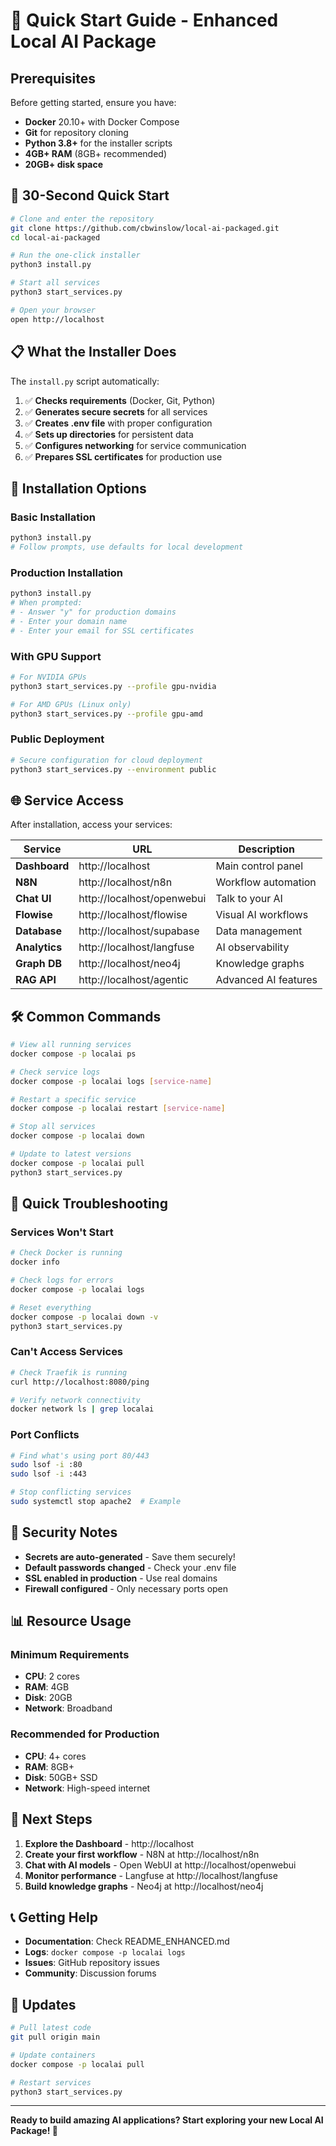 # 🚀 Quick Start Guide - Enhanced Local AI Package

## Prerequisites

Before getting started, ensure you have:

- **Docker** 20.10+ with Docker Compose
- **Git** for repository cloning  
- **Python 3.8+** for the installer scripts
- **4GB+ RAM** (8GB+ recommended)
- **20GB+ disk space**

## 🎯 30-Second Quick Start

```bash
# Clone and enter the repository
git clone https://github.com/cbwinslow/local-ai-packaged.git
cd local-ai-packaged

# Run the one-click installer
python3 install.py

# Start all services  
python3 start_services.py

# Open your browser
open http://localhost
```

## 📋 What the Installer Does

The `install.py` script automatically:

1. ✅ **Checks requirements** (Docker, Git, Python)
2. ✅ **Generates secure secrets** for all services
3. ✅ **Creates .env file** with proper configuration
4. ✅ **Sets up directories** for persistent data
5. ✅ **Configures networking** for service communication
6. ✅ **Prepares SSL certificates** for production use

## 🔧 Installation Options

### Basic Installation
```bash
python3 install.py
# Follow prompts, use defaults for local development
```

### Production Installation
```bash
python3 install.py
# When prompted:
# - Answer "y" for production domains
# - Enter your domain name
# - Enter your email for SSL certificates
```

### With GPU Support
```bash
# For NVIDIA GPUs
python3 start_services.py --profile gpu-nvidia

# For AMD GPUs (Linux only)
python3 start_services.py --profile gpu-amd
```

### Public Deployment
```bash
# Secure configuration for cloud deployment
python3 start_services.py --environment public
```

## 🌐 Service Access

After installation, access your services:

| Service | URL | Description |
|---------|-----|-------------|
| **Dashboard** | http://localhost | Main control panel |
| **N8N** | http://localhost/n8n | Workflow automation |
| **Chat UI** | http://localhost/openwebui | Talk to your AI |
| **Flowise** | http://localhost/flowise | Visual AI workflows |
| **Database** | http://localhost/supabase | Data management |
| **Analytics** | http://localhost/langfuse | AI observability |
| **Graph DB** | http://localhost/neo4j | Knowledge graphs |
| **RAG API** | http://localhost/agentic | Advanced AI features |

## 🛠️ Common Commands

```bash
# View all running services
docker compose -p localai ps

# Check service logs
docker compose -p localai logs [service-name]

# Restart a specific service
docker compose -p localai restart [service-name]

# Stop all services
docker compose -p localai down

# Update to latest versions
docker compose -p localai pull
python3 start_services.py
```

## 🐛 Quick Troubleshooting

### Services Won't Start
```bash
# Check Docker is running
docker info

# Check logs for errors
docker compose -p localai logs

# Reset everything
docker compose -p localai down -v
python3 start_services.py
```

### Can't Access Services
```bash
# Check Traefik is running
curl http://localhost:8080/ping

# Verify network connectivity
docker network ls | grep localai
```

### Port Conflicts
```bash
# Find what's using port 80/443
sudo lsof -i :80
sudo lsof -i :443

# Stop conflicting services
sudo systemctl stop apache2  # Example
```

## 🔐 Security Notes

- **Secrets are auto-generated** - Save them securely!
- **Default passwords changed** - Check your .env file
- **SSL enabled in production** - Use real domains
- **Firewall configured** - Only necessary ports open

## 📊 Resource Usage

### Minimum Requirements
- **CPU**: 2 cores
- **RAM**: 4GB
- **Disk**: 20GB
- **Network**: Broadband

### Recommended for Production
- **CPU**: 4+ cores
- **RAM**: 8GB+
- **Disk**: 50GB+ SSD
- **Network**: High-speed internet

## 🎯 Next Steps

1. **Explore the Dashboard** - http://localhost
2. **Create your first workflow** - N8N at http://localhost/n8n
3. **Chat with AI models** - Open WebUI at http://localhost/openwebui
4. **Monitor performance** - Langfuse at http://localhost/langfuse
5. **Build knowledge graphs** - Neo4j at http://localhost/neo4j

## 📞 Getting Help

- **Documentation**: Check README_ENHANCED.md
- **Logs**: `docker compose -p localai logs`
- **Issues**: GitHub repository issues
- **Community**: Discussion forums

## 🔄 Updates

```bash
# Pull latest code
git pull origin main

# Update containers
docker compose -p localai pull

# Restart services
python3 start_services.py
```

---

**Ready to build amazing AI applications? Start exploring your new Local AI Package! 🚀**